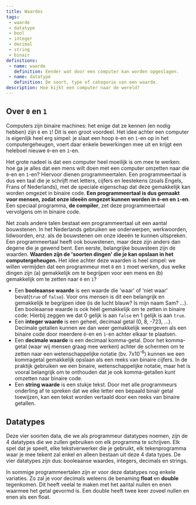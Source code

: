```yaml
---
title: Waardes
tags: 
 - waarde
 - datatype
 - bool
 - integer
 - decimal
 - string
 - binair
definitions: 
 - name: waarde
   definition: Eender wat door een computer kan worden opgeslagen.
 - name: datatype
   definition: De soort, type of categorie van een waarde.
description: Hoe kijkt een computer naar de wereld?
---
```


## Over `0` en `1`

Computers zijn binaire machines: het enige dat ze kennen (en nodig hebben) zijn `0` en `1`! Dit is een groot voordeel. Het idee achter een computer is eigenlijk heel erg simpel: je slaat een hoop `0`-en en `1`-en op in het computergeheugen, voert daar enkele bewerkingen mee uit en krijgt een heleboel nieuwe `0`-en en `1`-en. 

Het grote nadeel is dat een computer heel moeilijk is om mee te werken: hoe ga je alles dat een mens wilt doen met een computer omzetten naar die `0`-en en `1`-en? Hiervoor dienen programmeertalen. Een programmeertaal is dus een taal die je schrijft met letters, cijfers en leestekens (zoals Engels, Frans of Nederlands), met de speciale eigenschap dat deze gemakkelijk kan worden omgezet in binaire code. **Een programmeertaal is dus gemaakt voor mensen, zodat onze ideeën omgezet kunnen worden in `0`-en en `1`-en**. Een speciaal programma, **de compiler**, zet deze programmeertaal vervolgens om in binaire code. 

Net zoals andere talen bestaat een programmeertaal uit een aantal bouwstenen. In het Nederlands gebruiken we onderwerpen, werkwoorden, lidwoorden, enz. als de bouwstenen om onze ideeën te kunnen uitspreken. Een programmeertaal heeft ook bouwstenen, maar deze zijn anders dan degene die je gewend bent. Een eerste, belangrijke bouwsteen zijn de waarden. **Waarden zijn de 'soorten dingen' die je kan opslaan in het computergeheugen.** Het idee achter deze waarden is heel simpel: we willen vermijden dat een programmeur met `0` en `1` moet werken, dus welke dingen zijn (a) gemakkelijk om te begrijpen voor een mens en (b) gemakkelijk om te zetten naar `0` en `1`?

 - Een **booleaanse waarde** is een waarde die 'waar' of 'niet waar' bevat(`true` of `false`). Voor ons mensen is dit een belangrijk en gemakkelijk te begrijpen idee (is de lucht blauw? Is mijn naam Sam? ...). Een booleaanse waarde is ook héél gemakkelijk om te zetten in binaire code: Hierbij zeggen we dat 0 gelijk is aan `false` en 1 gelijk is aan `true`. 
 - Een **integer waarde** is een geheel, decimaal getal (0, 8, -723, ...). Decimale getallen kunnen we dan weer gemakkelijk weergeven als een binaire code door meerdere `0`-en en `1`-en achter elkaar te plaatsen.
 - Een **decimale waarde** is een decimaal komma-getal. Door het komma-getal (waar wij mensen graag mee werken) achter de schermen om te zetten naar een wetenschappelijke notatie (bv. 7x10<sup>-6</sup>) kunnen we een kommagetal gemakkelijk opslaan als een reeks van binaire cijfers. In de praktijk gebruiken we een binaire, wetenschappelijke notatie, maar het is vooral belangrijk om te onthouden dat je ook komma-getallen kunt omzetten naar binaire code.
 - Een **string waarde** is een stukje tekst. Door met alle programmeurs onderling af te spreken dat we elke letter een bepaald binair getal toewijzen, kan een tekst worden vertaald door een reeks van binaire getallen.

 ## Datatypes

Deze vier soorten data, die we als programmeur datatypes noemen, zijn de 4 datatypes die we zullen gebruiken om elk programma te schrijven. Elk spel dat je speelt, elke tekstverwerker die je gebruikt, elk tekenprogramma waar je mee tekent zal enkel en alleen bestaan uit deze 4 data types. De vier datatypes zijn dus: booleaanse waardes, integers, decimals en strings. 

In sommige programmeertalen zijn er voor deze datatypes nog enkele variaties. Zo zal je voor decimals weleens de benaming **float** en **double** tegenkomen. Dit heeft veelal te maken met het aantal nullen en enen waarmee het getal gevormd is. Een double heeft twee keer zoveel nullen en enen als een float.